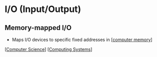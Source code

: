 # I/O (Input/Output)

## Memory-mapped I/O

- Maps I/O devices to specific fixed addresses in [[computer memory]]

[[Computer Science]] [[Computing Systems]]

[//begin]: # "Autogenerated link references for markdown compatibility"
[computer memory]: computer-memory "Computer Memory"
[Computer Science]: computer-science "Computer Science"
[Computing Systems]: computing-systems "Computing Systems"
[//end]: # "Autogenerated link references"